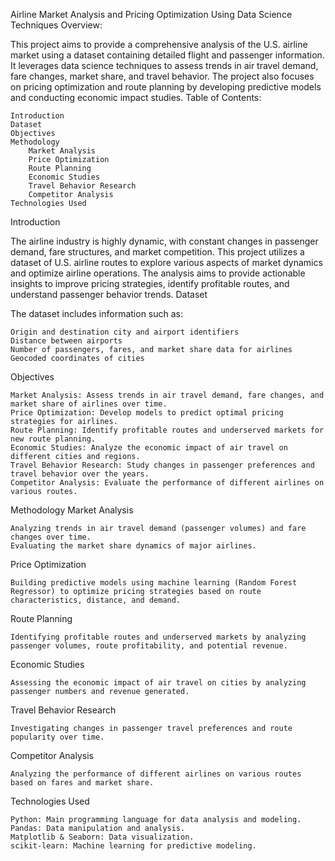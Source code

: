 Airline Market Analysis and Pricing Optimization Using Data Science Techniques
Overview:

This project aims to provide a comprehensive analysis of the U.S. airline market using a dataset containing detailed flight and passenger information. It leverages data science techniques to assess trends in air travel demand, fare changes, market share, and travel behavior. The project also focuses on pricing optimization and route planning by developing predictive models and conducting economic impact studies.
Table of Contents:

    Introduction
    Dataset
    Objectives
    Methodology
        Market Analysis
        Price Optimization
        Route Planning
        Economic Studies
        Travel Behavior Research
        Competitor Analysis
    Technologies Used

Introduction

The airline industry is highly dynamic, with constant changes in passenger demand, fare structures, and market competition. This project utilizes a dataset of U.S. airline routes to explore various aspects of market dynamics and optimize airline operations. The analysis aims to provide actionable insights to improve pricing strategies, identify profitable routes, and understand passenger behavior trends.
Dataset

The dataset includes information such as:

    Origin and destination city and airport identifiers
    Distance between airports
    Number of passengers, fares, and market share data for airlines
    Geocoded coordinates of cities

Objectives

    Market Analysis: Assess trends in air travel demand, fare changes, and market share of airlines over time.
    Price Optimization: Develop models to predict optimal pricing strategies for airlines.
    Route Planning: Identify profitable routes and underserved markets for new route planning.
    Economic Studies: Analyze the economic impact of air travel on different cities and regions.
    Travel Behavior Research: Study changes in passenger preferences and travel behavior over the years.
    Competitor Analysis: Evaluate the performance of different airlines on various routes.

Methodology
Market Analysis

    Analyzing trends in air travel demand (passenger volumes) and fare changes over time.
    Evaluating the market share dynamics of major airlines.

Price Optimization

    Building predictive models using machine learning (Random Forest Regressor) to optimize pricing strategies based on route characteristics, distance, and demand.

Route Planning

    Identifying profitable routes and underserved markets by analyzing passenger volumes, route profitability, and potential revenue.

Economic Studies

    Assessing the economic impact of air travel on cities by analyzing passenger numbers and revenue generated.

Travel Behavior Research

    Investigating changes in passenger travel preferences and route popularity over time.

Competitor Analysis

    Analyzing the performance of different airlines on various routes based on fares and market share.

Technologies Used

    Python: Main programming language for data analysis and modeling.
    Pandas: Data manipulation and analysis.
    Matplotlib & Seaborn: Data visualization.
    scikit-learn: Machine learning for predictive modeling.
